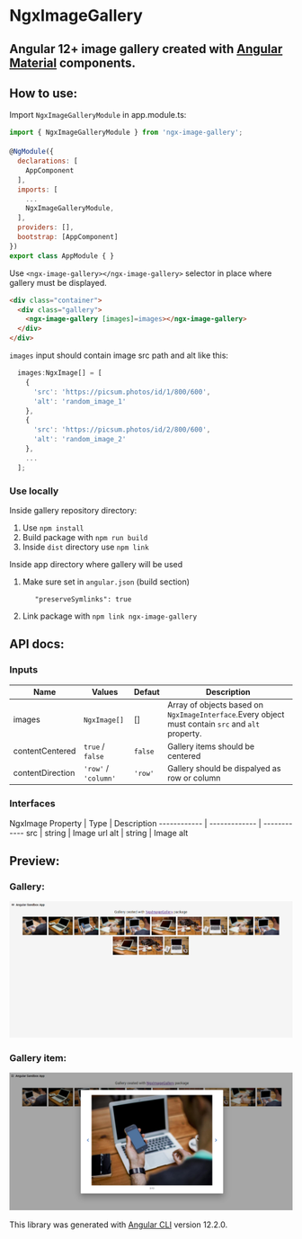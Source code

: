 # NgxImageGallery

## Angular 12+ image gallery created with [Angular Material](https://material.angular.io/) components.

## How to use:

Import `NgxImageGalleryModule` in app.module.ts:
```js
import { NgxImageGalleryModule } from 'ngx-image-gallery';

@NgModule({
  declarations: [
    AppComponent
  ],
  imports: [
    ...
    NgxImageGalleryModule,
  ],
  providers: [],
  bootstrap: [AppComponent]
})
export class AppModule { }
```
Use `<ngx-image-gallery></ngx-image-gallery>` selector in place where gallery must be displayed.
```html
<div class="container">
  <div class="gallery">
    <ngx-image-gallery [images]=images></ngx-image-gallery>
  </div>
</div>
```

`images` input should contain image src path and alt like this:
```js
  images:NgxImage[] = [
    {
      'src': 'https://picsum.photos/id/1/800/600',
      'alt': 'random_image_1'
    },
    {
      'src': 'https://picsum.photos/id/2/800/600',
      'alt': 'random_image_2'
    },
    ...
  ];
```

### Use locally

Inside gallery repository directory:
1. Use `npm install`
2. Build package with `npm run build`
3. Inside `dist` directory use `npm link`

Inside app directory where gallery will be used
1.  Make sure set in `angular.json` (build section)
    
           "preserveSymlinks": true

2. Link package with `npm link ngx-image-gallery`
## API docs:

### Inputs
Name | Values | Defaut | Description
------------ | ------------- | ------------ | -------------
images | `NgxImage[]` | [] | Array of objects based on `NgxImageInterface`.Every object must contain `src` and `alt` property.
contentCentered | `true` / `false` | `false` | Gallery items should be centered
contentDirection | `'row'` / `'column'` | `'row'` | Gallery should be dispalyed as row or column

### Interfaces
NgxImage
Property | Type | Description
------------ | ------------- | ------------
src | string | Image url
alt | string | Image alt

## Preview:

### Gallery:
![Gallery](https://raw.githubusercontent.com/marcingryczon/ngx-image-gallery/master/redme-images/readme_img_1.png)

### Gallery item:
![Gallery item](https://raw.githubusercontent.com/marcingryczon/ngx-image-gallery/master/redme-images/readme_img_2.png)

This library was generated with [Angular CLI](https://github.com/angular/angular-cli) version 12.2.0.
